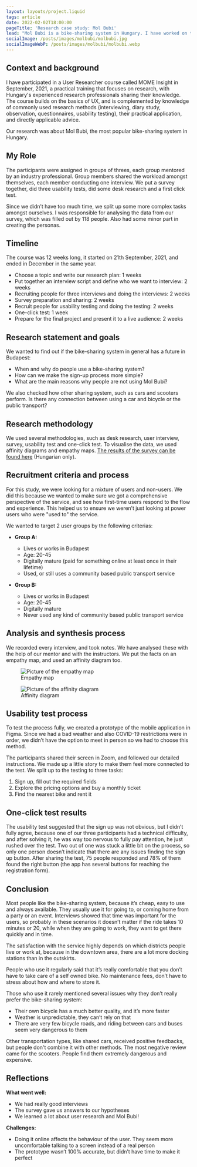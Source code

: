 ```yaml
---
layout: layouts/project.liquid
tags: article
date: 2022-02-02T18:00:00
pageTitle: 'Research case study: Mol Bubi'
lead: "Mol Bubi is a bike-sharing system in Hungary. I have worked on this project as part of a course called MOME Insight."
socialImage: /posts/images/molbubi/molbubi.jpg
socialImageWebP: /posts/images/molbubi/molbubi.webp
---
```


## Context and background
I have participated in a User Researcher course called MOME Insight in September, 2021, a practical training that focuses on research, with Hungary's experienced research professionals sharing their knowledge. The course builds on the basics of UX, and is complemented by knowledge of commonly used research methods (interviewing, diary study, observation, questionnaires, usability testing), their practical application, and directly applicable advice.

Our research was about Mol Bubi, the most popular bike-sharing system in Hungary.

## My Role
The participants were assigned in groups of threes, each group mentored by an industry professional. Group members shared the workload amongst themselves, each member conducting one interview. We put a survey together, did three usability tests, did some desk research and a first click test.

Since we didn’t have too much time, we split up some more complex tasks amongst ourselves. I was responsible for analysing the data from our survey, which was filled out by 118 people. Also had some minor part in creating the personas.

## Timeline
The course was 12 weeks long, it started on 21th September, 2021, and ended in December in the same year.

- Choose a topic and write our research plan: 1 weeks
- Put together an interview script and define who we want to interview: 2 weeks
- Recruiting people for three interviews and doing the interviews: 2 weeks
- Survey preparation and sharing: 2 weeks
- Recruit people for usability testing and doing the testing: 2 weeks
- One-click test: 1 week
- Prepare for the final project and present it to a live audience: 2 weeks

## Research statement and goals
We wanted to find out if the bike-sharing system in general has a future in Budapest:
- When and why do people use a bike-sharing system?
- How can we make the sign-up process more simple?
- What are the main reasons why people are not using Mol Bubi?

We also checked how other sharing system, such as cars and scooters perform. Is there any connection between using a car and bicycle or the public transport?

## Research methodology
We used several methodologies, such as desk research, user interview, survey, usability test and one-click test. To visualise the data, we used affinity diagrams and empathy maps.
<a href="/posts/images/molbubi/survey.pdf" target="_blank">The results of the survey can be found here</a> (Hungarian only).

## Recruitment criteria and process
For this study, we were looking for a mixture of users and non-users. We did this because we wanted to make sure we got a comprehensive perspective of the service, and see how first-time users respond to the flow and experience. This helped us to ensure we weren’t just looking at power users who were "used to" the service.

We wanted to target 2 user groups by the following criterias:
- **Group A:**
    - Lives or works in Budapest
    - Age: 20-45
    - Digitally mature (paid for something online at least once in their lifetime)
    - Used, or still uses a community based public transport service

- **Group B:**
    - Lives or works in Budapest
    - Age: 20-45
    - Digitally mature
    - Never used any kind of community based public transport service

## Analysis and synthesis process
We recorded every interview, and took notes. We have analysed these with the help of our mentor and with the instructors.
We put the facts on an empathy map, and used an affinity diagram too.
<div class="project-image-wrapper">
    <figure>
        <picture>
            <source srcset="/posts/images/molbubi/empathymap.webp" type="image/webp">
            <img src="/posts/images/molbubi/empathymap.jpg" alt="Picture of the empathy map">
        </picture>
        <figcaption>Empathy map</figcaption>
    </figure>
    <figure>
        <picture>
            <source srcset="/posts/images/molbubi/affinity.webp" type="image/webp">
            <img src="/posts/images/molbubi/affinity.jpg" alt="Picture of the affinity diagram">
        </picture>
        <figcaption>Affinity diagram</figcaption>
    </figure> 
</div>

## Usability test process
To test the process fully, we created a prototype of the mobile application in Figma. Since we had a bad weather and also COVID-19 restrictions were in order, we didn’t have the option to meet in person so we had to choose this method.

The participants shared their screen in Zoom, and followed our detailed instructions. We made up a little story to make them feel more connected to the test. 
We split up to the testing to three tasks:
1. Sign up, fill out the required fields
2. Explore the pricing options and buy a monthly ticket
3. Find the nearest bike and rent it

## One-click test results
The usability test suggested that the sign up was not obvious, but I didn’t fully agree, because one of our three participants had a technical difficulty, and after solving it, he was way too nervous to fully pay attention, he just rushed over the test.
Two out of one was stuck a little bit on the process, so only one person doesn’t indicate that there are any issues finding the sign up button.
After sharing the test, 75 people responded and 78% of them found the right button (the app has several buttons for reaching the registration form).

## Conclusion
Most people like the bike-sharing system, because it’s cheap, easy to use and always available. They usually use it for going to, or coming home from a party or an event. Interviews showed that time was important for the users, so probably in these scenarios it doesn’t matter if the ride takes 10 minutes or 20, while when they are going to work, they want to get there quickly and in time.

The satisfaction with the service highly depends on which districts people live or work at, because in the downtown area, there are a lot more docking stations than in the outskirts.

People who use it regularly said that it’s really comfortable that you don’t have to take care of a self owned bike. No maintenance fees, don’t have to stress about how and where to store it. 

Those who use it rarely mentioned several issues why they don’t really prefer the bike-sharing system:
- Their own bicycle has a much better quality, and it’s more faster
- Weather is unpredictable, they can’t rely on that
- There are very few bicycle roads, and riding between cars and buses seem very dangerous to them

Other transportation types, like shared cars, received positive feedbacks, but people don't combine it with other methods. The most negative review came for the scooters. People find them extremely dangerous and expensive.

## Reflections

**What went well:**
- We had really good interviews
- The survey gave us answers to our hypotheses 
- We learned a lot about user research and Mol Bubi!

**Challenges:**
- Doing it online affects the behaviour of the user. They seem more uncomfortable talking to a screen instead of a real person
- The prototype wasn’t 100% accurate, but didn’t have time to make it perfect
